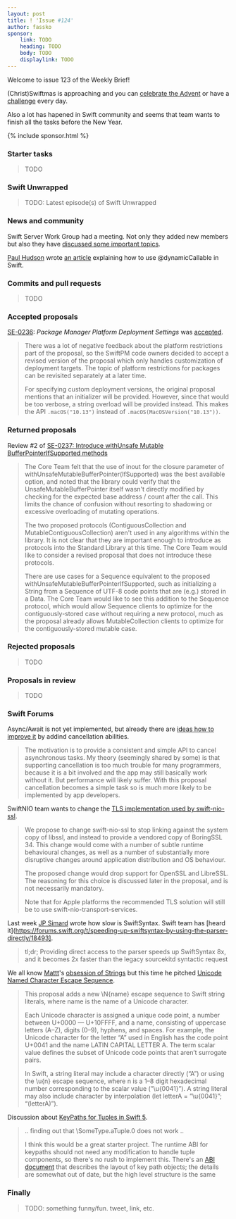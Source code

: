 ```yaml
---
layout: post
title: ! 'Issue #124'
author: fassko
sponsor:
    link: TODO
    heading: TODO
    body: TODO
    displaylink: TODO
---
```


Welcome to issue 123 of the Weekly Brief!

(Christ)Swiftmas is approaching and you can [celebrate the Advent](https://twitter.com/twostraws/status/1068496131557126145) or have a [challenge](https://adventofcode.com/2018) every day.

Also a lot has hapened in Swift community and seems that team wants to finish all the tasks before the New Year.

<!--excerpt-->

{% include sponsor.html %}

### Starter tasks

> TODO

### Swift Unwrapped

> TODO: Latest episode(s) of Swift Unwrapped

### News and community

Swift Server Work Group had a meeting. Not only they added new members but also they have [discussed some important topics](https://forums.swift.org/t/november-29th-2018/18400).

[Paul Hudson](https://twitter.com/twostraws) wrote [an article](https://www.hackingwithswift.com/articles/134/how-to-use-dynamiccallable-in-swift) explaining how to use @dynamicCallable in Swift.

### Commits and pull requests

> TODO

### Accepted proposals

[SE-0236](https://github.com/apple/swift-evolution/blob/master/proposals/0236-package-manager-platform-deployment-settings.md): *Package Manager Platform Deployment Settings* was [accepted](https://forums.swift.org/t/accepted-with-modifications-se-0236-package-manager-platform-deployment-settings/18420).

> There was a lot of negative feedback about the platform restrictions part of the proposal, so the SwiftPM code owners decided to accept a revised version of the proposal which only handles customization of deployment targets. The topic of platform restrictions for packages can be revisited separately at a later time.
>
> For specifying custom deployment versions, the original proposal mentions that an initializer will be provided. However, since that would be too verbose, a string overload will be provided instead. This makes the API `.macOS("10.13")` instead of `.macOS(MacOSVersion("10.13"))`.

### Returned proposals

Review #2 of [SE-0237: Introduce withUnsafe Mutable BufferPointerIfSupported methods](https://github.com/apple/swift-evolution/blob/master/proposals/0237-contiguous-collection.md)

> The Core Team felt that the use of inout for the closure parameter of withUnsafeMutableBufferPointer(IfSupported) was the best available option, and noted that the library could verify that the UnsafeMutableBufferPointer itself wasn't directly modified by checking for the expected base address / count after the call. This limits the chance of confusion without resorting to shadowing or excessive overloading of mutating operations.
> 
> The two proposed protocols (ContiguousCollection and MutableContiguousCollection) aren't used in any algorithms within the library. It is not clear that they are important enough to introduce as protocols into the Standard Library at this time. The Core Team would like to consider a revised proposal that does not introduce these protocols.
> 
> There are use cases for a Sequence equivalent to the proposed withUnsafeMutableBufferPointerIfSupported, such as initializing a String from a Sequence of UTF-8 code points that are (e.g.) stored in a Data. The Core Team would like to see this addition to the Sequence protocol, which would allow Sequence clients to optimize for the contiguously-stored case without requiring a new protocol, much as the proposal already allows MutableCollection clients to optimize for the contiguously-stored mutable case.

### Rejected proposals

> TODO

### Proposals in review

> TODO

### Swift Forums

Async/Await is not yet implemented, but already there are [ideas how to improve it](https://forums.swift.org/t/proposal-to-add-cancellation-abilities-for-async-await/18419) by addind cancellation abilities.

> The motivation is to provide a consistent and simple API to cancel asynchronous tasks. My theory (seemingly shared by some) is that supporting cancellation is too much trouble for many programmers, because it is a bit involved and the app may still basically work without it. But performance will likely suffer. With this proposal cancellation becomes a simple task so is much more likely to be implemented by app developers.

SwiftNIO team wants to change the [TLS implementation used by swift-nio-ssl](https://forums.swift.org/t/rfc-moving-swiftnio-ssl-to-boringssl/18280).

> We propose to change swift-nio-ssl to stop linking against the system copy of libssl, and instead to provide a vendored copy of BoringSSL 34. This change would come with a number of subtle runtime behavioural changes, as well as a number of substantially more disruptive changes around application distribution and OS behaviour.
> 
> The proposed change would drop support for OpenSSL and LibreSSL. The reasoning for this choice is discussed later in the proposal, and is not necessarily mandatory.
> 
> Note that for Apple platforms the recommended TLS solution will still be to use swift-nio-transport-services.

Last week [JP Simard](https://twitter.com/simjp) wrote how slow is SwiftSyntax. Swift team has [heard it](https://forums.swift.org/t/speeding-up-swiftsyntax-by-using-the-parser-directly/18493].

> tl;dr; Providing direct access to the parser speeds up SwiftSyntax 8x, and it becomes 2x faster than the legacy sourcekitd syntactic request

We all know [Mattt](https://twitter.com/mattt)'s [obsession of Strings](https://www.youtube.com/watch?v=8pnHolNHD2Y) but this time he pitched [Unicode Named Character Escape Sequence](https://forums.swift.org/t/pitch-unicode-named-character-escape-sequence/18396).

>This proposal adds a new \N{name} escape sequence to Swift string literals, where name is the name of a Unicode character.
>
>Each Unicode character is assigned a unique code point, a number between U+0000 — U+10FFFF, and a name, consisting of uppercase letters (A–Z), digits (0–9), hyphens, and spaces. For example, the Unicode character for the letter “A” used in English has the code point U+0041 and the name LATIN CAPITAL LETTER A. The term scalar value defines the subset of Unicode code points that aren’t surrogate pairs.
>
> In Swift, a string literal may include a character directly (“A”) or using the \u{n} escape sequence, where n is a 1–8 digit hexadecimal number corresponding to the scalar value (”\u{0041}”). A string literal may also include character by interpolation (let letterA = ”\u{0041}”; “\(letterA)”).

Discussion about [KeyPaths for Tuples in Swift 5](https://forums.swift.org/t/keypaths-tuples-and-swift-5/18465).

> .. finding out that \SomeType.aTuple.0 does not work ..
> 
> I think this would be a great starter project. The runtime ABI for keypaths should not need any modification to handle tuple components, so there's no rush to implement this. There's an [ABI document](https://github.com/apple/swift/blob/master/docs/ABI/KeyPaths.md) that describes the layout of key path objects; the details are somewhat out of date, but the high level structure is the same

### Finally

> TODO: something funny/fun. tweet, link, etc.
